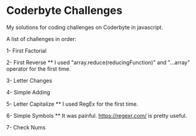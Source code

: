 # Coderbyte Challenges
My solutions for coding challenges on Coderbyte in javascript.

A list of challenges in order:

1- First Factorial

2- First Reverse ** I used "array.reduce(reducingFunction)" and "...array" operator for the first time.

3- Letter Changes

4- Simple Adding

5- Letter Capitalize ** I used RegEx for the first time.

6- Simple Symbols ** It was painful. https://regexr.com/ is pretty useful.

7- Check Nums
